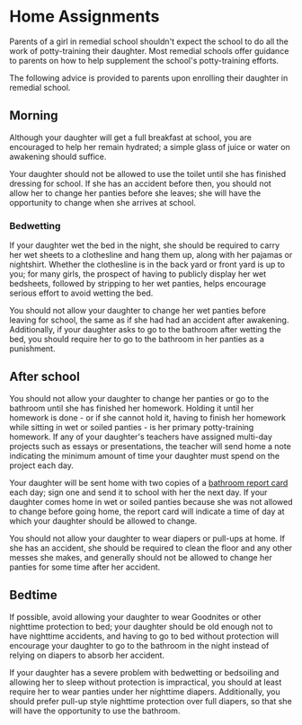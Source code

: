 <!-- TITLE: Homework -->
<!-- SUBTITLE: Potty training at home and school -->

# Home Assignments
Parents of a girl in remedial school shouldn't expect the school to do all the work of potty-training their daughter. Most remedial schools offer guidance to parents on how to help supplement the school's potty-training efforts.

The following advice is provided to parents upon enrolling their daughter in remedial school.

## Morning
Although your daughter will get a full breakfast at school, you are encouraged to help her remain hydrated; a simple glass of juice or water on awakening should suffice.

Your daughter should not be allowed to use the toilet until she has finished dressing for school. If she has an accident before then, you should not allow her to change her panties before she leaves; she will have the opportunity to change when she arrives at school.

### Bedwetting
If your daughter wet the bed in the night, she should be required to carry her wet sheets to a clothesline and hang them up, along with her pajamas or nightshirt. Whether the clothesline is in the back yard or front yard is up to you; for many girls, the prospect of having to publicly display her wet bedsheets, followed by stripping to her wet panties, helps encourage serious effort to avoid wetting the bed.

You should not allow your daughter to change her wet panties before leaving for school, the same as if she had had an accident after awakening. Additionally, if your daughter asks to go to the bathroom after wetting the bed, you should require her to go to the bathroom in her panties as a punishment.

## After school
You should not allow your daughter to change her panties or go to the bathroom until she has finished her homework. Holding it until her homework is done - or if she cannot hold it, having to finish her homework while sitting in wet or soiled panties - is her primary potty-training homework. If any of your daughter's teachers have assigned multi-day projects such as essays or presentations, the teacher will send home a note indicating the minimum amount of time your daughter must spend on the project each day.

Your daughter will be sent home with two copies of a [bathroom report card](/setting/remedial-school/bathroom-report-card) each day; sign one and send it to school with her the next day. If your daughter comes home in wet or soiled panties because she was not allowed to change before going home, the report card will indicate a time of day at which your daughter should be allowed to change.

You should not allow your daughter to wear diapers or pull-ups at home. If she has an accident, she should be required to clean the floor and any other messes she makes, and generally should not be allowed to change her panties for some time after her accident.

## Bedtime
If possible, avoid allowing your daughter to wear Goodnites or other nighttime protection to bed; your daughter should be old enough not to have nighttime accidents, and having to go to bed without protection will encourage your daughter to go to the bathroom in the night instead of relying on diapers to absorb her accident.

If your daughter has a severe problem with bedwetting or bedsoiling and allowing her to sleep without protection is impractical, you should at least require her to wear panties under her nighttime diapers. Additionally, you should prefer pull-up style nighttime protection over full diapers, so that she will have the opportunity to use the bathroom.